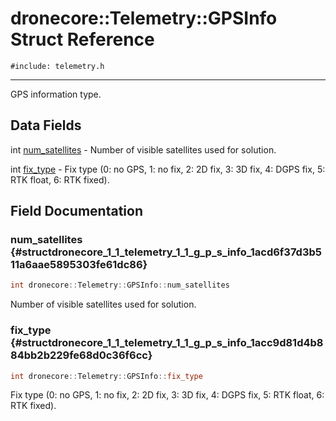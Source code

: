 # dronecore::Telemetry::GPSInfo Struct Reference
`#include: telemetry.h`

----


GPS information type. 


## Data Fields


 int [num_satellites](#structdronecore_1_1_telemetry_1_1_g_p_s_info_1acd6f37d3b511a6aae5895303fe61dc86) - Number of visible satellites used for solution.


 int [fix_type](#structdronecore_1_1_telemetry_1_1_g_p_s_info_1acc9d81d4b884bb2b229fe68d0c36f6cc) - Fix type (0: no GPS, 1: no fix, 2: 2D fix, 3: 3D fix, 4: DGPS fix, 5: RTK float, 6: RTK fixed).


## Field Documentation


### num_satellites {#structdronecore_1_1_telemetry_1_1_g_p_s_info_1acd6f37d3b511a6aae5895303fe61dc86}

```cpp
int dronecore::Telemetry::GPSInfo::num_satellites
```


Number of visible satellites used for solution.


<!-- [<Element 'type' at 0x00000211CA86E9A8> num_satellites](#structdronecore_1_1_telemetry_1_1_g_p_s_info_1acd6f37d3b511a6aae5895303fe61dc86) -->
<!-- kind: variable -->
<!-- prot: public -->
<!-- static: no -->
<!-- mutable: no -->
<!-- definition: int dronecore::Telemetry::GPSInfo::num_satellites -->
<!-- detaileddescription:  -->
<!-- briefdescription: Number of visible satellites used for solution. -->

<!-- argsstring:  -->


### fix_type {#structdronecore_1_1_telemetry_1_1_g_p_s_info_1acc9d81d4b884bb2b229fe68d0c36f6cc}

```cpp
int dronecore::Telemetry::GPSInfo::fix_type
```


Fix type (0: no GPS, 1: no fix, 2: 2D fix, 3: 3D fix, 4: DGPS fix, 5: RTK float, 6: RTK fixed).


<!-- [<Element 'type' at 0x00000211CA86E1D8> fix_type](#structdronecore_1_1_telemetry_1_1_g_p_s_info_1acc9d81d4b884bb2b229fe68d0c36f6cc) -->
<!-- kind: variable -->
<!-- prot: public -->
<!-- static: no -->
<!-- mutable: no -->
<!-- definition: int dronecore::Telemetry::GPSInfo::fix_type -->
<!-- detaileddescription:  -->
<!-- briefdescription: Fix type (0: no GPS, 1: no fix, 2: 2D fix, 3: 3D fix, 4: DGPS fix, 5: RTK float, 6: RTK fixed). -->

<!-- argsstring:  -->
